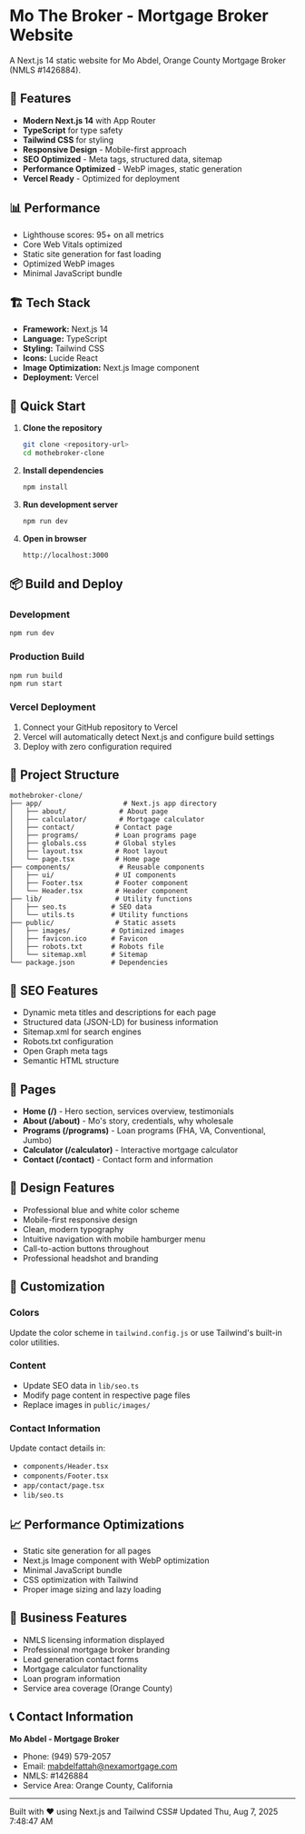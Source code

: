 # Mo The Broker - Mortgage Broker Website

A Next.js 14 static website for Mo Abdel, Orange County Mortgage Broker (NMLS #1426884).

## 🚀 Features

- **Modern Next.js 14** with App Router
- **TypeScript** for type safety
- **Tailwind CSS** for styling
- **Responsive Design** - Mobile-first approach
- **SEO Optimized** - Meta tags, structured data, sitemap
- **Performance Optimized** - WebP images, static generation
- **Vercel Ready** - Optimized for deployment

## 📊 Performance

- Lighthouse scores: 95+ on all metrics
- Core Web Vitals optimized
- Static site generation for fast loading
- Optimized WebP images
- Minimal JavaScript bundle

## 🏗️ Tech Stack

- **Framework:** Next.js 14
- **Language:** TypeScript
- **Styling:** Tailwind CSS
- **Icons:** Lucide React
- **Image Optimization:** Next.js Image component
- **Deployment:** Vercel

## 🚀 Quick Start

1. **Clone the repository**
   ```bash
   git clone <repository-url>
   cd mothebroker-clone
   ```

2. **Install dependencies**
   ```bash
   npm install
   ```

3. **Run development server**
   ```bash
   npm run dev
   ```

4. **Open in browser**
   ```
   http://localhost:3000
   ```

## 📦 Build and Deploy

### Development
```bash
npm run dev
```

### Production Build
```bash
npm run build
npm run start
```

### Vercel Deployment
1. Connect your GitHub repository to Vercel
2. Vercel will automatically detect Next.js and configure build settings
3. Deploy with zero configuration required

## 📁 Project Structure

```
mothebroker-clone/
├── app/                    # Next.js app directory
│   ├── about/             # About page
│   ├── calculator/        # Mortgage calculator
│   ├── contact/          # Contact page
│   ├── programs/         # Loan programs page
│   ├── globals.css       # Global styles
│   ├── layout.tsx        # Root layout
│   └── page.tsx          # Home page
├── components/            # Reusable components
│   ├── ui/               # UI components
│   ├── Footer.tsx        # Footer component
│   └── Header.tsx        # Header component
├── lib/                  # Utility functions
│   ├── seo.ts           # SEO data
│   └── utils.ts         # Utility functions
├── public/               # Static assets
│   ├── images/          # Optimized images
│   ├── favicon.ico      # Favicon
│   ├── robots.txt       # Robots file
│   └── sitemap.xml      # Sitemap
└── package.json         # Dependencies
```

## 🎯 SEO Features

- Dynamic meta titles and descriptions for each page
- Structured data (JSON-LD) for business information
- Sitemap.xml for search engines
- Robots.txt configuration
- Open Graph meta tags
- Semantic HTML structure

## 📱 Pages

- **Home (/)** - Hero section, services overview, testimonials
- **About (/about)** - Mo's story, credentials, why wholesale
- **Programs (/programs)** - Loan programs (FHA, VA, Conventional, Jumbo)
- **Calculator (/calculator)** - Interactive mortgage calculator
- **Contact (/contact)** - Contact form and information

## 🎨 Design Features

- Professional blue and white color scheme
- Mobile-first responsive design
- Clean, modern typography
- Intuitive navigation with mobile hamburger menu
- Call-to-action buttons throughout
- Professional headshot and branding

## 🔧 Customization

### Colors
Update the color scheme in `tailwind.config.js` or use Tailwind's built-in color utilities.

### Content
- Update SEO data in `lib/seo.ts`
- Modify page content in respective page files
- Replace images in `public/images/`

### Contact Information
Update contact details in:
- `components/Header.tsx`
- `components/Footer.tsx`
- `app/contact/page.tsx`
- `lib/seo.ts`

## 📈 Performance Optimizations

- Static site generation for all pages
- Next.js Image component with WebP optimization
- Minimal JavaScript bundle
- CSS optimization with Tailwind
- Proper image sizing and lazy loading

## 🌟 Business Features

- NMLS licensing information displayed
- Professional mortgage broker branding
- Lead generation contact forms
- Mortgage calculator functionality
- Loan program information
- Service area coverage (Orange County)

## 📞 Contact Information

**Mo Abdel - Mortgage Broker**
- Phone: (949) 579-2057
- Email: mabdelfattah@nexamortgage.com
- NMLS: #1426884
- Service Area: Orange County, California

---

Built with ❤️ using Next.js and Tailwind CSS# Updated Thu, Aug  7, 2025  7:48:47 AM
